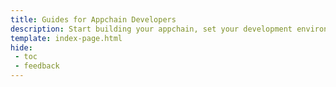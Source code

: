 ```yaml
---
title: Guides for Appchain Developers
description: Start building your appchain, set your development environment up, test and deploy your runtime, and choose the integrations that suit your use case.
template: index-page.html
hide:
 - toc
 - feedback
---
```

